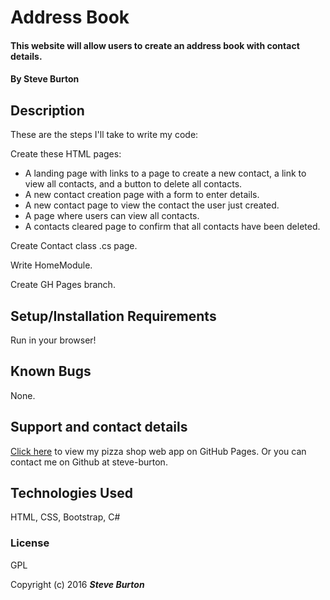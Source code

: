 # Address Book

#### This website will allow users to create an address book with contact details.

#### By **Steve Burton**

## Description
These are the steps I'll take to write my code:

Create these HTML pages:

* A landing page with links to a page to create a new contact, a link to view all contacts, and a button to delete all contacts.
* A new contact creation page with a form to enter details.
* A new contact page to view the contact the user just created.
* A page where users can view all contacts.
* A contacts cleared page to confirm that all contacts have been deleted.

Create Contact class .cs page.

Write HomeModule.

Create GH Pages branch.


## Setup/Installation Requirements

Run in your browser!

## Known Bugs

None.

## Support and contact details

[Click here](http://steve-burton.github.io/address-book-csharp/) to view my pizza shop web app on GitHub Pages.
Or you can contact me on Github at steve-burton.

## Technologies Used

HTML, CSS, Bootstrap, C#

### License

GPL

Copyright (c) 2016 **_Steve Burton_**
